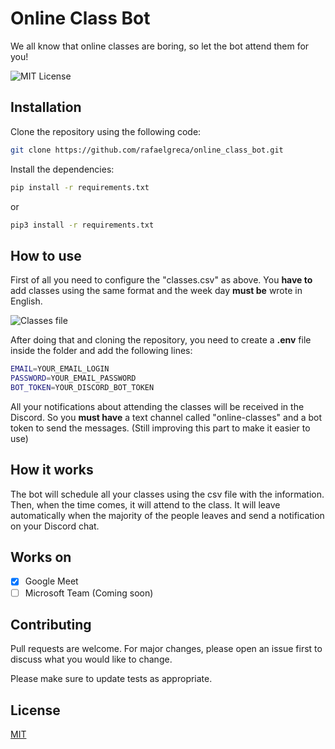 # Online Class Bot

We all know that online classes are boring, so let the bot attend them for you!

![MIT License](https://img.shields.io/github/license/rafaelgreca/online_class_bot)

## Installation

Clone the repository using the following code:

```bash
git clone https://github.com/rafaelgreca/online_class_bot.git
```

Install the dependencies:

```bash
pip install -r requirements.txt
```

or

```bash
pip3 install -r requirements.txt
```

## How to use

First of all you need to configure the "classes.csv" as above. You **have to** add classes using the same format and the week day **must be** wrote in English.

![Classes file](https://imgur.com/a/c3gYpMi)

After doing that and cloning the repository, you need to create a **.env** file inside the folder and add the following lines:

```bash
EMAIL=YOUR_EMAIL_LOGIN
PASSWORD=YOUR_EMAIL_PASSWORD
BOT_TOKEN=YOUR_DISCORD_BOT_TOKEN
```

All your notifications about attending the classes will be received in the Discord. So you **must have** a text channel called "online-classes" and a bot token to send the messages. (Still improving this part to make it easier to use)

## How it works

The bot will schedule all your classes using the csv file with the information. Then, when the time comes, it will attend to the class. It will leave automatically when the majority of the people leaves and send a notification on your Discord chat.

## Works on

- [x] Google Meet
- [ ] Microsoft Team (Coming soon)

## Contributing
Pull requests are welcome. For major changes, please open an issue first to discuss what you would like to change.

Please make sure to update tests as appropriate.

## License
[MIT](https://choosealicense.com/licenses/mit/)